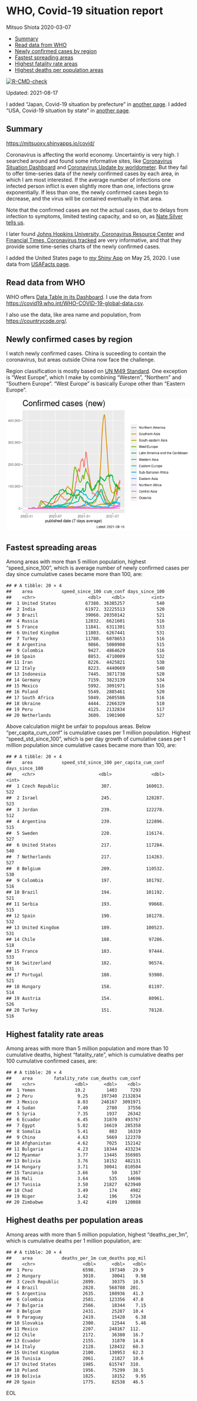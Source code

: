 WHO, Covid-19 situation report
================
Mitsuo Shiota
2020-03-07

-   [Summary](#summary)
-   [Read data from WHO](#read-data-from-who)
-   [Newly confirmed cases by region](#newly-confirmed-cases-by-region)
-   [Fastest spreading areas](#fastest-spreading-areas)
-   [Highest fatality rate areas](#highest-fatality-rate-areas)
-   [Highest deaths per population
    areas](#highest-deaths-per-population-areas)

<!-- badges: start -->

[![R-CMD-check](https://github.com/mitsuoxv/covid/workflows/R-CMD-check/badge.svg)](https://github.com/mitsuoxv/covid/actions)
<!-- badges: end -->

Updated: 2021-08-17

I added “Japan, Covid-19 situation by prefecture” in [another
page](Japan.md). I added “USA, Covid-19 situation by state” in [another
page](USA.md).

## Summary

<https://mitsuoxv.shinyapps.io/covid/>

Coronavirus is affecting the world economy. Uncertaintiy is very high. I
searched around and found some informative sites, like [Coronavirus
Situation
Dashboard](https://who.maps.arcgis.com/apps/opsdashboard/index.html#/c88e37cfc43b4ed3baf977d77e4a0667)
and [Coronavirus Update by
worldometer](https://www.worldometers.info/coronavirus/). But they fail
to offer time-series data of the newly confirmed cases by each area, in
which I am most interested. If the average number of infections one
infected person inflict is even slightly more than one, infections grow
exponentially. If less than one, the newly confirmed cases begin to
decrease, and the virus will be contained eventually in that area.

Note that the confirmed cases are not the actual cases, due to delays
from infection to symptoms, limited testing capacity, and so on, as
[Nate Silver tells
us](https://fivethirtyeight.com/features/coronavirus-case-counts-are-meaningless/).

I later found [Johns Hopkins University, Coronavirus Resource
Center](https://coronavirus.jhu.edu/) and [Financial Times, Coronavirus
tracked](https://www.ft.com/content/a26fbf7e-48f8-11ea-aeb3-955839e06441)
are very informative, and that they provide some time-series charts of
the newly confirmed cases.

I added the United States page to [my Shiny
App](https://mitsuoxv.shinyapps.io/covid/) on May 25, 2020. I use data
from [USAFacts
page](https://usafacts.org/visualizations/coronavirus-covid-19-spread-map/).

## Read data from WHO

WHO offers [Data Table in its Dashboard](https://covid19.who.int/table).
I use the data from
<https://covid19.who.int/WHO-COVID-19-global-data.csv>.

I also use the data, like area name and population, from
<https://countrycode.org/>.

## Newly confirmed cases by region

I watch newly confirmed cases. China is suceeding to contain the
coronavirus, but areas outside China now face the challenge.

Region classification is mostly based on [UN M49
Standard](https://unstats.un.org/unsd/methodology/m49/). One exception
is “West Europe”, which I make by combining “Western”, “Northern” and
“Southern Europe”. “West Europe” is basically Europe other than “Eastern
Europe”.

![](README_files/figure-gfm/chart-1.png)<!-- -->

## Fastest spreading areas

Among areas with more than 5 million population, highest
“speed\_since\_100”, which is average number of newly confirmed cases
per day since cumulative cases became more than 100, are:

    ## # A tibble: 20 × 4
    ##    area           speed_since_100 cum_conf days_since_100
    ##    <chr>                    <dbl>    <dbl>          <int>
    ##  1 United States           67380. 36385257            540
    ##  2 India                   61972. 32225513            520
    ##  3 Brazil                  39060. 20350142            521
    ##  4 Russia                  12832.  6621601            516
    ##  5 France                  11841.  6311301            533
    ##  6 United Kingdom          11803.  6267441            531
    ##  7 Turkey                  11780.  6078653            516
    ##  8 Argentina                9866.  5080908            515
    ##  9 Colombia                 9427.  4864629            516
    ## 10 Spain                    8853.  4710009            532
    ## 11 Iran                     8226.  4425821            538
    ## 12 Italy                    8223.  4440669            540
    ## 13 Indonesia                7445.  3871738            520
    ## 14 Germany                  7159.  3823139            534
    ## 15 Mexico                   5992.  3091971            516
    ## 16 Poland                   5549.  2885461            520
    ## 17 South Africa             5049.  2605586            516
    ## 18 Ukraine                  4444.  2266329            510
    ## 19 Peru                     4125.  2132834            517
    ## 20 Netherlands              3609.  1901900            527

Above calculation might be unfair to populous areas. Below
“per\_capita\_cum\_conf” is cumulative cases per 1 million population.
Highest “speed\_std\_since\_100”, which is per day growth of cumulative
cases per 1 million population since cumulative cases became more than
100, are:

    ## # A tibble: 20 × 4
    ##    area           speed_std_since_100 per_capita_cum_conf days_since_100
    ##    <chr>                        <dbl>               <dbl>          <int>
    ##  1 Czech Republic                307.             160013.            522
    ##  2 Israel                        245.             128287.            523
    ##  3 Jordan                        239.             122278.            512
    ##  4 Argentina                     239.             122896.            515
    ##  5 Sweden                        220.             116174.            527
    ##  6 United States                 217.             117284.            540
    ##  7 Netherlands                   217.             114263.            527
    ##  8 Belgium                       209.             110532.            530
    ##  9 Colombia                      197.             101792.            516
    ## 10 Brazil                        194.             101192.            521
    ## 11 Serbia                        193.              99668.            515
    ## 12 Spain                         190.             101278.            532
    ## 13 United Kingdom                189.             100523.            531
    ## 14 Chile                         188.              97286.            518
    ## 15 France                        183.              97444.            533
    ## 16 Switzerland                   182.              96574.            531
    ## 17 Portugal                      180.              93980.            521
    ## 18 Hungary                       158.              81197.            514
    ## 19 Austria                       154.              80961.            526
    ## 20 Turkey                        151.              78128.            516

## Highest fatality rate areas

Among areas with more than 5 million population and more than 10
cumulative deaths, highest “fatality\_rate”, which is cumulative deaths
per 100 cumulative confirmed cases, are:

    ## # A tibble: 20 × 4
    ##    area        fatality_rate cum_deaths cum_conf
    ##    <chr>               <dbl>      <dbl>    <dbl>
    ##  1 Yemen               19.2        1403     7293
    ##  2 Peru                 9.25     197340  2132834
    ##  3 Mexico               8.03     248167  3091971
    ##  4 Sudan                7.40       2780    37556
    ##  5 Syria                7.35       1937    26342
    ##  6 Ecuador              6.45      31870   493767
    ##  7 Egypt                5.82      16619   285358
    ##  8 Somalia              5.41        883    16319
    ##  9 China                4.63       5669   122378
    ## 10 Afghanistan          4.62       7025   152142
    ## 11 Bulgaria             4.23      18344   433234
    ## 12 Myanmar              3.77      13445   356985
    ## 13 Bolivia              3.76      18152   482131
    ## 14 Hungary              3.71      30041   810504
    ## 15 Tanzania             3.66         50     1367
    ## 16 Mali                 3.64        535    14696
    ## 17 Tunisia              3.50      21827   623940
    ## 18 Chad                 3.49        174     4982
    ## 19 Niger                3.42        196     5724
    ## 20 Zimbabwe             3.42       4109   120088

## Highest deaths per population areas

Among areas with more than 5 million population, highest
“deaths\_per\_1m”, which is cumulative deaths per 1 million population,
are:

    ## # A tibble: 20 × 4
    ##    area           deaths_per_1m cum_deaths pop_mil
    ##    <chr>                  <dbl>      <dbl>   <dbl>
    ##  1 Peru                   6598.     197340   29.9 
    ##  2 Hungary                3010.      30041    9.98
    ##  3 Czech Republic         2899.      30375   10.5 
    ##  4 Brazil                 2828.     568788  201.  
    ##  5 Argentina              2635.     108936   41.3 
    ##  6 Colombia               2581.     123356   47.8 
    ##  7 Bulgaria               2566.      18344    7.15
    ##  8 Belgium                2431.      25287   10.4 
    ##  9 Paraguay               2419.      15420    6.38
    ## 10 Slovakia               2300.      12544    5.46
    ## 11 Mexico                 2207.     248167  112.  
    ## 12 Chile                  2172.      36380   16.7 
    ## 13 Ecuador                2155.      31870   14.8 
    ## 14 Italy                  2128.     128432   60.3 
    ## 15 United Kingdom         2100.     130953   62.3 
    ## 16 Tunisia                2061.      21827   10.6 
    ## 17 United States          1985.     615747  310.  
    ## 18 Poland                 1956.      75299   38.5 
    ## 19 Bolivia                1825.      18152    9.95
    ## 20 Spain                  1775.      82538   46.5

EOL
